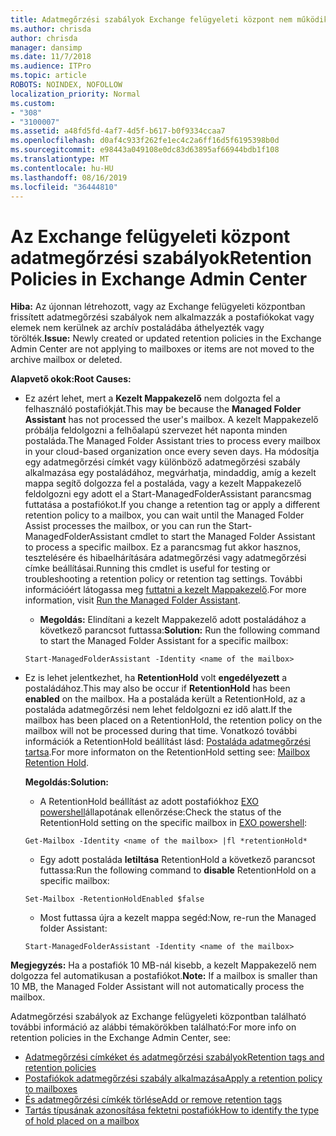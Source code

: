```yaml
---
title: Adatmegőrzési szabályok Exchange felügyeleti központ nem működik
ms.author: chrisda
author: chrisda
manager: dansimp
ms.date: 11/7/2018
ms.audience: ITPro
ms.topic: article
ROBOTS: NOINDEX, NOFOLLOW
localization_priority: Normal
ms.custom:
- "308"
- "3100007"
ms.assetid: a48fd5fd-4af7-4d5f-b617-b0f9334ccaa7
ms.openlocfilehash: d0af4c933f262fe1ec4c2a6ff16d5f6195398b0d
ms.sourcegitcommit: e98443a049108e0dc83d63895af66944bdb1f108
ms.translationtype: MT
ms.contentlocale: hu-HU
ms.lasthandoff: 08/16/2019
ms.locfileid: "36444810"
---
```

# <a name="retention-policies-in-exchange-admin-center"></a><span data-ttu-id="fe33a-102">Az Exchange felügyeleti központ adatmegőrzési szabályok</span><span class="sxs-lookup"><span data-stu-id="fe33a-102">Retention Policies in Exchange Admin Center</span></span>

 <span data-ttu-id="fe33a-103">**Hiba:** Az újonnan létrehozott, vagy az Exchange felügyeleti központban frissített adatmegőrzési szabályok nem alkalmazzák a postafiókokat vagy elemek nem kerülnek az archív postaládába áthelyezték vagy törölték.</span><span class="sxs-lookup"><span data-stu-id="fe33a-103">**Issue:** Newly created or updated retention policies in the Exchange Admin Center are not applying to mailboxes or items are not moved to the archive mailbox or deleted.</span></span> 
  
 <span data-ttu-id="fe33a-104">**Alapvető okok:**</span><span class="sxs-lookup"><span data-stu-id="fe33a-104">**Root Causes:**</span></span>
  
- <span data-ttu-id="fe33a-105">Ez azért lehet, mert a **Kezelt Mappakezelő** nem dolgozta fel a felhasználó postafiókját.</span><span class="sxs-lookup"><span data-stu-id="fe33a-105">This may be because the **Managed Folder Assistant** has not processed the user's mailbox.</span></span> <span data-ttu-id="fe33a-106">A kezelt Mappakezelő próbálja feldolgozni a felhőalapú szervezet hét naponta minden postaláda.</span><span class="sxs-lookup"><span data-stu-id="fe33a-106">The Managed Folder Assistant tries to process every mailbox in your cloud-based organization once every seven days.</span></span> <span data-ttu-id="fe33a-107">Ha módosítja egy adatmegőrzési címkét vagy különböző adatmegőrzési szabály alkalmazása egy postaládához, megvárhatja, mindaddig, amíg a kezelt mappa segítő dolgozza fel a postaláda, vagy a kezelt Mappakezelő feldolgozni egy adott el a Start-ManagedFolderAssistant parancsmag futtatása a postafiókot.</span><span class="sxs-lookup"><span data-stu-id="fe33a-107">If you change a retention tag or apply a different retention policy to a mailbox, you can wait until the Managed Folder Assist processes the mailbox, or you can run the Start-ManagedFolderAssistant cmdlet to start the Managed Folder Assistant to process a specific mailbox.</span></span> <span data-ttu-id="fe33a-108">Ez a parancsmag fut akkor hasznos, tesztelésére és hibaelhárítására adatmegőrzési vagy adatmegőrzési címke beállításai.</span><span class="sxs-lookup"><span data-stu-id="fe33a-108">Running this cmdlet is useful for testing or troubleshooting a retention policy or retention tag settings.</span></span> <span data-ttu-id="fe33a-109">További információért látogassa meg [futtatni a kezelt Mappakezelő](https://msdn.microsoft.com/library/gg271153%28v=exchsrvcs.149%29.aspx#managedfolderassist).</span><span class="sxs-lookup"><span data-stu-id="fe33a-109">For more information, visit [Run the Managed Folder Assistant](https://msdn.microsoft.com/library/gg271153%28v=exchsrvcs.149%29.aspx#managedfolderassist).</span></span>
    
  - <span data-ttu-id="fe33a-110">**Megoldás:** Elindítani a kezelt Mappakezelő adott postaládához a következő parancsot futtassa:</span><span class="sxs-lookup"><span data-stu-id="fe33a-110">**Solution:** Run the following command to start the Managed Folder Assistant for a specific mailbox:</span></span>
    
  ```
  Start-ManagedFolderAssistant -Identity <name of the mailbox>
  ```

- <span data-ttu-id="fe33a-111">Ez is lehet jelentkezhet, ha **RetentionHold** volt **engedélyezett** a postaládához.</span><span class="sxs-lookup"><span data-stu-id="fe33a-111">This may also be occur if **RetentionHold** has been **enabled** on the mailbox.</span></span> <span data-ttu-id="fe33a-112">Ha a postaláda került a RetentionHold, az a postaláda adatmegőrzési nem lehet feldolgozni ez idő alatt.</span><span class="sxs-lookup"><span data-stu-id="fe33a-112">If the mailbox has been placed on a RetentionHold, the retention policy on the mailbox will not be processed during that time.</span></span> <span data-ttu-id="fe33a-113">Vonatkozó további információk a RetentionHold beállítást lásd: [Postaláda adatmegőrzési tartsa](https://docs.microsoft.com/exchange/security-and-compliance/messaging-records-management/mailbox-retention-hold).</span><span class="sxs-lookup"><span data-stu-id="fe33a-113">For more informaton on the RetentionHold setting see: [Mailbox Retention Hold](https://docs.microsoft.com/exchange/security-and-compliance/messaging-records-management/mailbox-retention-hold).</span></span>
    
    <span data-ttu-id="fe33a-114">**Megoldás:**</span><span class="sxs-lookup"><span data-stu-id="fe33a-114">**Solution:**</span></span>
    
  - <span data-ttu-id="fe33a-115">A RetentionHold beállítást az adott postafiókhoz [EXO powershell](https://docs.microsoft.com/powershell/exchange/exchange-online/connect-to-exchange-online-powershell/connect-to-exchange-online-powershell?view=exchange-ps)állapotának ellenőrzése:</span><span class="sxs-lookup"><span data-stu-id="fe33a-115">Check the status of the RetentionHold setting on the specific mailbox in [EXO powershell](https://docs.microsoft.com/powershell/exchange/exchange-online/connect-to-exchange-online-powershell/connect-to-exchange-online-powershell?view=exchange-ps):</span></span>
    
  ```
  Get-Mailbox -Identity <name of the mailbox> |fl *retentionHold*
  ```

  - <span data-ttu-id="fe33a-116">Egy adott postaláda **letiltása** RetentionHold a következő parancsot futtassa:</span><span class="sxs-lookup"><span data-stu-id="fe33a-116">Run the following command to **disable** RetentionHold on a specific mailbox:</span></span>
    
  ```
  Set-Mailbox -RetentionHoldEnabled $false
  ```

  - <span data-ttu-id="fe33a-117">Most futtassa újra a kezelt mappa segéd:</span><span class="sxs-lookup"><span data-stu-id="fe33a-117">Now, re-run the Managed folder Assistant:</span></span>
    
  ```
  Start-ManagedFolderAssistant -Identity <name of the mailbox>
  ```

 <span data-ttu-id="fe33a-118">**Megjegyzés:** Ha a postafiók 10 MB-nál kisebb, a kezelt Mappakezelő nem dolgozza fel automatikusan a postafiókot.</span><span class="sxs-lookup"><span data-stu-id="fe33a-118">**Note:** If a mailbox is smaller than 10 MB, the Managed Folder Assistant will not automatically process the mailbox.</span></span>
 
<span data-ttu-id="fe33a-119">Adatmegőrzési szabályok az Exchange felügyeleti központban található további információ az alábbi témakörökben található:</span><span class="sxs-lookup"><span data-stu-id="fe33a-119">For more info on retention policies in the Exchange Admin Center, see:</span></span>
- [<span data-ttu-id="fe33a-120">Adatmegőrzési címkéket és adatmegőrzési szabályok</span><span class="sxs-lookup"><span data-stu-id="fe33a-120">Retention tags and retention policies</span></span>](https://docs.microsoft.com/en-us/exchange/security-and-compliance/messaging-records-management/retention-tags-and-policies)
- [<span data-ttu-id="fe33a-121">Postafiókok adatmegőrzési szabály alkalmazása</span><span class="sxs-lookup"><span data-stu-id="fe33a-121">Apply a retention policy to mailboxes</span></span>](https://docs.microsoft.com/en-us/exchange/security-and-compliance/messaging-records-management/apply-retention-policy)
- [<span data-ttu-id="fe33a-122">És adatmegőrzési címkék törlése</span><span class="sxs-lookup"><span data-stu-id="fe33a-122">Add or remove retention tags</span></span>](https://docs.microsoft.com/en-us/exchange/security-and-compliance/messaging-records-management/add-or-remove-retention-tags)
- [<span data-ttu-id="fe33a-123">Tartás típusának azonosítása fektetni postafiók</span><span class="sxs-lookup"><span data-stu-id="fe33a-123">How to identify the type of hold placed on a mailbox</span></span>](https://docs.microsoft.com/en-us/office365/securitycompliance/identify-a-hold-on-an-exchange-online-mailbox)
